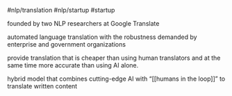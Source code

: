 #nlp/translation 
#nlp/startup 
#startup 

founded by two NLP researchers at Google Translate

automated language translation with the robustness demanded by enterprise and government organizations

provide translation that is cheaper than using human translators and at the same time more accurate than using AI alone.

hybrid model that combines cutting-edge AI with “[[humans in the loop]]” to translate written content